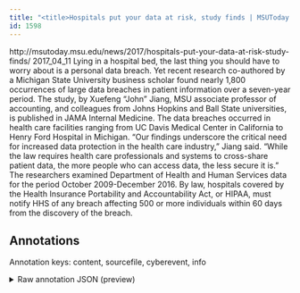 ```yaml
---
title: "<title>Hospitals put your data at risk, study finds | MSUToday | Michigan State University</title>"
id: 1598
---
```


<title>Hospitals put your data at risk, study finds | MSUToday | Michigan State University</title>
<source> http://msutoday.msu.edu/news/2017/hospitals-put-your-data-at-risk-study-finds/ </source>
<date> 2017_04_11 </date>

<text>
Lying in a hospital bed, the last thing you should have to worry about is a personal data breach. Yet recent research co-authored by a Michigan State University business scholar found nearly 1,800 occurrences of large data breaches in patient information over a seven-year period.
The study, by Xuefeng “John” Jiang, MSU associate professor of accounting, and colleagues from Johns Hopkins and Ball State universities, is published in JAMA Internal Medicine. The data breaches occurred in health care facilities ranging from UC Davis Medical Center in California to Henry Ford Hospital in Michigan.
“Our findings underscore the critical need for increased data protection in the health care industry,” Jiang said. “While the law requires health care professionals and systems to cross-share patient data, the more people who can access data, the less secure it is.”
The researchers examined Department of Health and Human Services data for the period October 2009-December 2016. By law, hospitals covered by the Health Insurance Portability and Accountability Act, or HIPAA, must notify HHS of any breach affecting 500 or more individuals within 60 days from the discovery of the breach.
</text>



## Annotations

Annotation keys: content, sourcefile, cyberevent, info

<details>
<summary>Raw annotation JSON (preview)</summary>

```json
{
  "content": "Lying in a hospital bed, the last thing you should have to worry about is a personal data breach. Yet recent research co-authored by a Michigan State University business scholar found nearly 1,800 occurrences of large data breaches in patient information over a seven-year period. The study, by Xuefeng \u201cJohn\u201d Jiang, MSU associate professor of accounting, and colleagues from Johns Hopkins and Ball State universities, is published in JAMA Internal Medicine. The data breaches occurred in health care facilities ranging from UC Davis Medical Center in California to Henry Ford Hospital in Michigan. \u201cOur findings underscore the critical need for increased data protection in the health care industry,\u201d Jiang said. \u201cWhile the law requires health care professionals and systems to cross-share patient data, the more people who can access data, the less secure it is.\u201d The researchers examined Department of Health and Human Services data for the period October 2009-December 2016. By law, hospitals covered by the Health Insurance Portability and Accountability Act, or HIPAA, must notify HHS of any breach affecting 500 or more individuals within 60 days from the discovery of the breach.",
  "sourcefile": "1598.txt",
  "cyberevent": {
    "hopper": [
      {
        "index": 0,
        "relation": "Same",
        "events": [
          {
            "index": "E2",
            "type": "Attack",
            "realis": "Actual",
            "nugget": {
              "startOffset": 212,
              "index": "T2",
              "endOffset": 231,
              "text": "large data breaches"
            },
            "argument": [
              {
                "index": "T3",
                "text": "patient information",
                "endOffset": 254,
                "role": {
                  "type": "Compromised-Data"
                },
                "startOffset": 235,
                "type": "PII"
              },
              {
                "index": "T4",
                "text": "seven-year period",
                "endOffset": 279,
                "role": {
                  "type": "Time"
                },
                "startOffset": 262,
                "type": "Time"
              }
            ],
            "subtype": "Databreach"
          },
          {
            "index": "E3",
            "type": "Attack",
            "realis": "Actual",
            "nugget": {
              "startOffset": 459,
              "index": "T5",
              "endOffset": 476,
              "text": "The data breaches"
            },
            "argument": [
              {
                "index": "T6",
                "text": "health care facilities",
                "endOffset": 511,
                "role": {
                  "type": "Victim"
                },
                "startOffset": 489,
                "type": "Organization"
              },
              {
                "index": "T7",
                "external_reference": {
                  "dbpediaURI": "http://dbpedia.org/resource/UC_Davis_Medical_Center",
                  "wikidataid": "Q7864160"
                },
                "endOffset": 548,
                "role": {
                  "type": "Victim"
                },
                "text": "UC Davis Medical Center",
                "startOffset": 525,
                "type": "Organization"
              },
              {
                "index": "T9",
                "external_reference": {
                  "dbpediaURI": "http://dbpedia.org/resource/California",
                  "wikidataid": "Q99"
                },
                "endOffset": 562,
                "role": {
                  "type": "Place"
                },
                "text": "California",
                "startOffset": 552,
                "type": "GPE"
              },
              {
                "index": "T8",
                "external_reference": {
                  "dbpediaURI":
```
</details>
